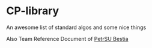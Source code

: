 # CP-library
An awesome list of standard algos and some nice things

Also Team Reference Document of [PetrSU Bestia](http://codeforces.com/team/22406)
